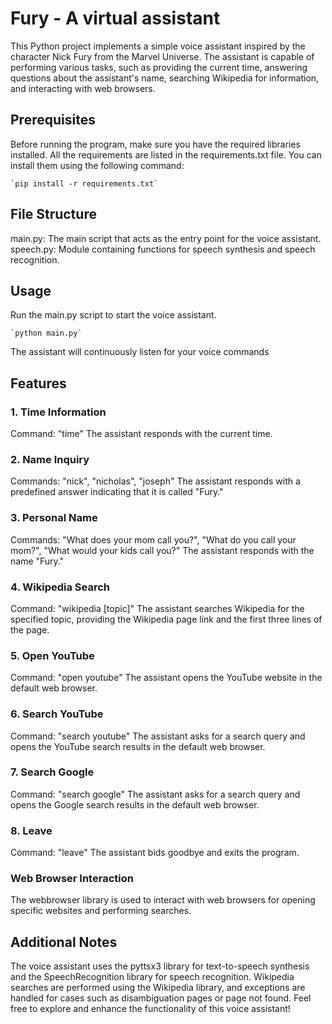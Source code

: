 # Fury - A virtual assistant
This Python project implements a simple voice assistant inspired by the character Nick Fury from the Marvel Universe. The assistant is capable of performing various tasks, such as providing the current time, answering questions about the assistant's name, searching Wikipedia for information, and interacting with web browsers.

## Prerequisites
Before running the program, make sure you have the required libraries installed. All the requirements are listed in the requirements.txt file. You can install them using the following command:

    `pip install -r requirements.txt`

## File Structure
main.py: The main script that acts as the entry point for the voice assistant.
speech.py: Module containing functions for speech synthesis and speech recognition.

## Usage
Run the main.py script to start the voice assistant.

    `python main.py`
    
The assistant will continuously listen for your voice commands

## Features
### 1. Time Information
Command: "time"
The assistant responds with the current time.

### 2. Name Inquiry
Commands: "nick", "nicholas", "joseph"
The assistant responds with a predefined answer indicating that it is called "Fury."

### 3. Personal Name
Commands: "What does your mom call you?", "What do you call your mom?", "What would your kids call you?"
The assistant responds with the name "Fury."

### 4. Wikipedia Search
Command: "wikipedia [topic]"
The assistant searches Wikipedia for the specified topic, providing the Wikipedia page link and the first three lines of the page.

### 5. Open YouTube
Command: "open youtube"
The assistant opens the YouTube website in the default web browser.

### 6. Search YouTube
Command: "search youtube"
The assistant asks for a search query and opens the YouTube search results in the default web browser.

### 7. Search Google
Command: "search google"
The assistant asks for a search query and opens the Google search results in the default web browser.

### 8. Leave
Command: "leave"
The assistant bids goodbye and exits the program.

### Web Browser Interaction
The webbrowser library is used to interact with web browsers for opening specific websites and performing searches.


## Additional Notes
The voice assistant uses the pyttsx3 library for text-to-speech synthesis and the SpeechRecognition library for speech recognition.
Wikipedia searches are performed using the Wikipedia library, and exceptions are handled for cases such as disambiguation pages or page not found.
Feel free to explore and enhance the functionality of this voice assistant!


